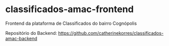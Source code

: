 # classificados-amac-frontend
Frontend da plataforma de Classificados do bairro Cognópolis

Repositório do Backend:
https://github.com/catherinekorres/classificados-amac-backend
